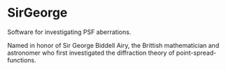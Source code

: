 SirGeorge
=========

Software for investigating PSF aberrations.

Named in honor of Sir George Biddell Airy, the Brittish mathematician and astronomer who first investigated the diffraction theory of point-spread-functions.
